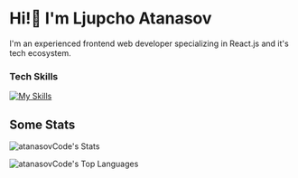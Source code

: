 # Hi!👋 I'm Ljupcho Atanasov

I'm an experienced frontend web developer specializing in React.js and it's tech ecosystem.

### Tech Skills

[![My Skills](https://skillicons.dev/icons?i=react,html,css,js,vite,nodejs,tailwind,figma,styledcomponents,supabase,vscode&perline=10)](https://skillicons.dev)

## Some Stats

![atanasovCode's Stats](https://github-readme-stats.vercel.app/api?username=atanasovCode&theme=cobalt&show_icons=true&hide_border=true&count_private=true)

![atanasovCode's Top Languages](https://github-readme-stats.vercel.app/api/top-langs/?username=atanasovCode&theme=cobalt&show_icons=true&hide_border=true&layout=compact)


